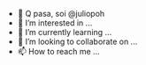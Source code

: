 - 👋 Q pasa, soi @juliopoh
- 👀 I’m interested in ...
- 🌱 I’m currently learning ...
- 💞️ I’m looking to collaborate on ...
- 📫 How to reach me ...

<!---
juliopoh/juliopoh is a ✨ special ✨ repository because its `README.md` (this file) appears on your GitHub profile.
You can click the Preview link to take a look at your changes.
--->
